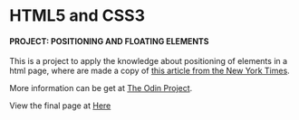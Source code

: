# HTML5 and CSS3
#### PROJECT: POSITIONING AND FLOATING ELEMENTS

This is a project to apply the knowledge about positioning of elements in a html page,
where are made a copy of [this article from the New York Times]( http://www.nytimes.com/2014/03/18/science/space/detection-of-waves-in-space-buttresses-landmark-theory-of-big-bang.html?_r=0).

More information can be get at [The Odin Project](https://www.theodinproject.com/lessons/positioning-and-floating-elements).

View the final page at [Here](http://htmlpreview.github.io/?https://github.com/fcarlosdev/the_odin_project/blob/master/nyt-project/index.html)
